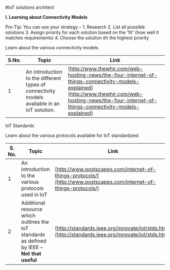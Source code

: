 
#IoT solutions architect


**I. Learning about Connectivity Models**

Pro-Tip: You can use your strategy – 1. Research 2. List all possible solutions 3. Assign priority for each solution based on the &#39;fit&#39; (how well it matches requirements) 4. Choose the solution ith the highest priority

Learn about the various connectivity models



| S.No. | Topic | Link |
| --- | --- | --- |
| 1 | An introduction to the different types of connectivity models available in an IoT solution. | [http://www.thewhir.com/web-hosting-news/the-four-internet-of-things-connectivity-models-explained](http://www.thewhir.com/web-hosting-news/the-four-internet-of-things-connectivity-models-explained)  |



IoT Standards

Learn about the various protocols available for IoT standardized

| S. No. | Topic | Link |
| --- | --- | --- |
| 1 | An introduction to the various protocols used in IoT | [http://www.postscapes.com/internet-of-things-protocols/](http://www.postscapes.com/internet-of-things-protocols/) |
| 2 | Additional resource which outlines the IoT standards as defined by IEEE – **Not that useful** | [http://standards.ieee.org/innovate/iot/stds.html](http://standards.ieee.org/innovate/iot/stds.html) |

